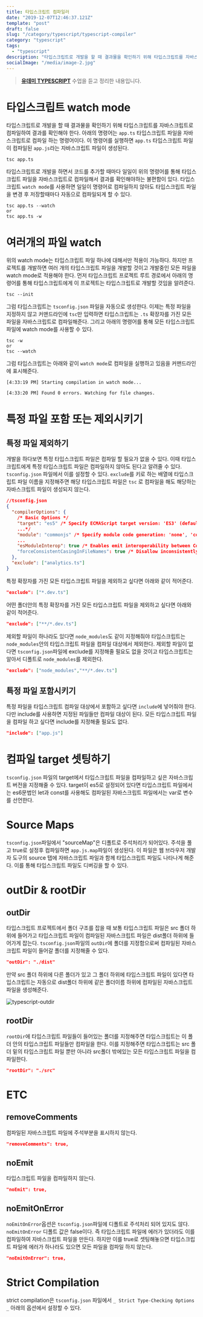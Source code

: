 ```yaml
---
title: 타입스크립트 컴파일러
date: "2019-12-07T12:46:37.121Z"
template: "post"
draft: false
slug: "/category/typescript/typescript-compiler"
category: "typescript"
tags:
  - "typescript"
description: "타입스크립트로 개발을 할 때 결과물을 확인하기 위해 타입스크립트를 자바스크립트로 컴파일하여 결과를 확인해야 한다. 아래의 명령어는 app.ts 타입스크립트 파일을 자바스크립트로 컴파일 하는 명령어이다. 이 명령어를 실행하면 app.ts 타입스크립트 파일이 컴파일된 app.js라는 자바스크립트 파일이 생성된다..."
socialImage: "/media/image-2.jpg"
---
```


> **[유데미 TYPESCRIPT](https://www.udemy.com/course/understanding-typescript/learn/lecture/)** 수업을 듣고 정리한 내용입니다.

# 타입스크립트 watch mode

타입스크립트로 개발을 할 때 결과물을 확인하기 위해 타입스크립트를 자바스크립트로 컴파일하여 결과를 확인해야 한다. 아래의 명령어는 `app.ts` 타입스크립트 파일을 자바스크립트로 컴파일 하는 명령어이다. 이 명령어를 실행하면 `app.ts` 타입스크립트 파일이 컴파일된 `app.js`라는 자바스크립트 파일이 생성된다.

```
tsc app.ts
```

타입스크립트로 개발을 하면서 코드를 추가할 때마다 일일이 위의 명령어를 통해 타입스크립트 파일을 자바스크립트로 컴파일해서 결과를 확인해야하는 불편함이 있다. 타입스크립트 `watch mode`를 사용하면 일일이 명령어로 컴파일하지 않아도 타입스크립트 파일을 변경 후 저장할때마다 자동으로 컴파일되게 할 수 있다.

```
tsc app.ts --watch
or
tsc app.ts -w
```

# 여러개의 파일 watch

위의 watch mode는 타입스크립트 파일 하나에 대해서만 적용이 가능하다. 하지만 프로젝트를 개발하면 여러 개의 타입스크립트 파일을 개발할 것이고 개발중인 모든 파일을 watch mode로 적용해야 한다. 먼저 타입스크립트 프로젝트 루트 경로에서 아래의 명령어를 통해 타입스크립트에게 이 프로젝트는 타입스크립트로 개발할 것임을 알려준다.

```
tsc --init
```

그럼 타입스크립트는 `tsconfig.json` 파일을 자동으로 생성한다. 이제는 특정 파일을 지정하지 않고 커맨드라인에 `tsc`만 입력하면 타입스크립트는 `.ts` 확장자를 가진 모든 파일을 자바스크립트로 컴파일해준다. 그리고 아래의 명령어를 통해 모든 타입스크립트 파일에 watch mode를 사용할 수 있다.

```
tsc -w
or
tsc --watch
```

그럼 타입스크립트는 아래와 같이 `watch mode`로 컴파일을 실행하고 있음을 커맨드라인에 표시해준다.

```
[4:33:19 PM] Starting compilation in watch mode...

[4:33:20 PM] Found 0 errors. Watching for file changes.

```

# 특정 파일 포함 또는 제외시키기

## 특정 파일 제외하기

개발을 하다보면 특정 타입스크립트 파일은 컴파일 할 필요가 없을 수 있다. 이때 타입스크립트에게 특정 타입스크립트 파일은 컴파일하지 않아도 된다고 알려줄 수 있다. `tsconfig.json` 파일에서 이를 설정할 수 있다. `exclude`를 키로 하는 배열에 타입스크립트 파일 이름을 지정해주면 해당 타입스크립트 파일은 `tsc` 로 컴파일을 해도 해당하는 자바스크립트 파일이 생성되지 않는다.

```json
//tsconfig.json
{
  "compilerOptions": {
    /* Basic Options */
    "target": "es5" /* Specify ECMAScript target version: 'ES3' (default), 'ES5', 'ES2015', 'ES2016', 'ES2017', 'ES2018', 'ES2019' or 'ESNEXT'.
    ...*/
    "module": "commonjs" /* Specify module code generation: 'none', 'commonjs', 'amd', 'system', 'umd', 'es2015', or
    ...
    "esModuleInterop": true /* Enables emit interoperability between CommonJS and ES Modules via creation of
    "forceConsistentCasingInFileNames": true /* Disallow inconsistently-cased references to the same file. */
  },
  "exclude": ["analytics.ts"]
}
```

특정 확장자를 가진 모든 타입스크립트 파일을 제외하고 싶다면 아래와 같이 적어준다.

```json
"exclude": ["*.dev.ts"]
```

어떤 폴더안의 특정 확장자를 가진 모든 타입스크립트 파일을 제외하고 싶다면 아래와 같이 적어준다.

```json
"exclude": ["**/*.dev.ts"]
```

제외할 파일이 하나라도 있다면 `node_modules`도 같이 지정해줘야 타입스크립트는 `node_modules`안의 타입스크립트 파일을 컴파일 대상에서 제외한다. 제외할 파일이 없다면 `tsconfig.json`파일에 exclude를 지정해줄 필요도 없을 것이고 타입스크립트는 알아서 디폴트로 `node_modules`를 제외한다.

```json
"exclude": ["node_modules","**/*.dev.ts"]
```

## 특정 파일 포함시키기

특정 파일을 타입스크립트 컴파일 대상에서 포함하고 싶다면 `include`에 넣어줘야 한다. 다만 include를 사용하면 지정된 파일들만 컴파일 대상이 된다. 모든 타입스크립트 파일을 컴파일 하고 싶다면 include를 지정해줄 필요도 없다.

```json
"include": ["app.js"]
```

# 컴파일 target 셋팅하기

`tsconfig.json` 파일의 target에서 타입스크립트 파일을 컴파일하고 싶은 자바스크립트 버전을 지정해줄 수 있다. target이 es5로 설정되어 있다면 타입스크립트 파일에서는 es6문법인 let과 const를 사용해도 컴파일된 자바스크립트 파일에서는 var로 변수를 선언한다.

# Source Maps

`tsconfig.json`파일에서 "sourceMap"은 디폴트로 주석처리가 되어있다. 주석을 풀고 true로 설정후 컴파일하면 `app.js.map`파일이 생성된다. 이 파일은 웹 브라우저 개발자 도구의 source 탭에 자바스크립트 파일과 함께 타입스크립트 파일도 나타나게 해준다. 이를 통해 타입스크립트 파일도 디버깅을 할 수 있다.

# outDir & rootDir

## outDir

타입스크립트 프로젝트에서 폴더 구조를 잡을 때 보통 타입스크립트 파일은 src 폴더 하위에 들어가고 타입스크립트 파일이 컴파일된 자바스크립트 파일은 dist폴더 하위에 들어가게 잡는다. `tsconfig.json`파일의 `outDir`에 폴더를 지정함으로써 컴파일된 자바스크립트 파일이 들어갈 폴더를 지정해줄 수 있다.

```json
"outDir": "./dist"
```

만약 src 폴더 하위에 다른 폴더가 있고 그 폴더 하위에 타입스크립트 파일이 있다면 타입스크립트는 자동으로 dist폴더 하위에 같은 폴더이름 하위에 컴파일된 자바스크립트 파일을 생성해준다.

![typescript-outdir](/media/typescript-outdir.png)

## rootDir

`rootDir`에 타입스크립트 파일들이 들어있는 폴더를 지정해주면 타입스크립트는 이 폴더 안의 타입스크립트 파일들만 컴파일을 한다. 이를 지정해주면 타입스크립트는 src 폴더 밑의 타입스크립트 파일 뿐만 아니라 src폴더 밖에있는 모든 타입스크립트 파일을 컴파일한다.

```json
"rootDir": "./src"
```

# ETC

## removeComments

컴파일된 자바스크립트 파일에 주석부분을 표시하지 않는다.

```json
"removeComments": true,
```

## noEmit

타입스크립트 파일을 컴파일하지 않는다.

```json
"noEmit": true,
```

## noEmitOnError

`noEmitOnError`옵션은 `tsconfig.json`파일에 디폴트로 주석처리 되어 있지도 않다. `noEmitOnError` 디폴트 값은 false이다. 즉 타입스크립트 파일에 에러가 있더라도 이를 컴파일하여 자바스크립트 파일을 만든다. 하지만 이를 true로 셋팅해놓으면 타입스크립트 파일에 에러가 하나라도 있으면 모든 파일을 컴파일 하지 않는다.

```json
"noEmitOnError": true,
```

# Strict Compilation

strict compilation은 `tsconfig.json` 파일에서 `_ Strict Type-Checking Options _` 아래의 옵션에서 설정할 수 있다.

